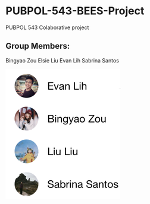 # PUBPOL-543-BEES-Project
PUBPOL 543 Colaborative project

## Group Members:
Bingyao Zou
Elsie Liu
Evan Lih
Sabrina Santos

![test](https://raw.githubusercontent.com/EvanLih/PUBPOL-543-BEES-Project/master/Team_members.png)

